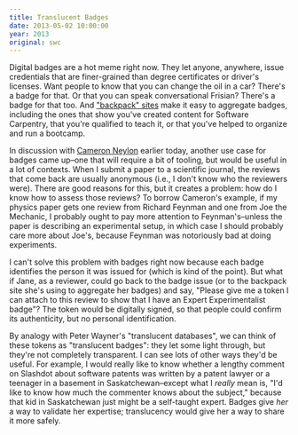 ```yaml
---
title: Translucent Badges
date: 2013-05-02 10:00:00
year: 2013
original: swc
---
```

<p>Digital badges are a hot meme right now.  They let anyone, anywhere, issue credentials that are finer-grained than degree certificates or driver's licenses.  Want people to know that you can change the oil in a car?  There's a badge for that.  Or that you can speak conversational Frisian? There's a badge for that too. And <a href="http://openbadges.org/">"backpack" sites</a> make it easy to aggregate badges, including the ones that show you've created content for Software Carpentry, that you're qualified to teach it, or that you've helped to organize and run a bootcamp.</p>
<p>In discussion with <a href="http://cameronneylon.net/">Cameron Neylon</a> earlier today, another use case for badges came up–one that will require a bit of tooling, but would be useful in a lot of contexts.  When I submit a paper to a scientific journal, the reviews that come back are usually anonymous (i.e., I don't know who the reviewers were).  There are good reasons for this, but it creates a problem: how do I know how to assess those reviews?  To borrow Cameron's example, if my physics paper gets one review from Richard Feynman and one from Joe the Mechanic, I probably ought to pay more attention to Feynman's–unless the paper is describing an experimental setup, in which case I should probably care more about Joe's, because Feynman was notoriously bad at doing experiments.</p>
<p>I can't solve this problem with badges right now because each badge identifies the person it was issued for (which is kind of the point).  But what if Jane, as a reviewer, could go back to the badge issue (or to the backpack site she's using to aggregate her badges) and say, "Please give me a token I can attach to this review to show that I have an Expert Experimentalist badge"?  The token would be digitally signed, so that people could confirm its authenticity, but no personal identification.</p>
<p>By analogy with Peter Wayner's "translucent databases", we can think of these tokens as "translucent badges": they let some light through, but they're not completely transparent.  I can see lots of other ways they'd be useful.  For example, I would really like to know whether a lengthy comment on Slashdot about software patents was written by a patent lawyer or a teenager in a basement in Saskatchewan–except what I <em>really</em> mean is, "I'd like to know how much the commenter knows about the subject," because that kid in Saskatchewan just might be a self-taught expert.  Badges give <em>her</em> a way to validate her expertise; translucency would give her a way to share it more safely.</p>
